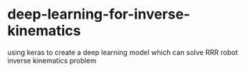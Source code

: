 # deep-learning-for-inverse-kinematics
using keras to create a deep learning model which can solve RRR robot inverse kinematics problem
